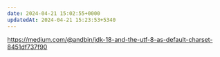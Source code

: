 ```yaml
---
date: 2024-04-21 15:02:55+0000
updatedAt: 2024-04-21 15:23:53+5340
---
```

https://medium.com/@andbin/jdk-18-and-the-utf-8-as-default-charset-8451df737f90